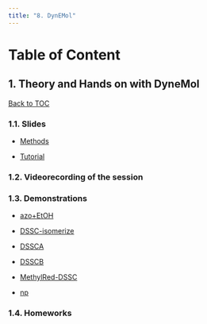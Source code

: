```yaml
---
title: "8. DynEMol"
---
```


<a name="toc"></a>
# Table of Content



<a name="1"></a>
## 1. Theory and Hands on with DyneMol
[Back to TOC](#toc)

### 1.1. Slides

* [Methods](../files/Luis_Rego/dynemol_methods.pdf)

* [Tutorial](../files/Luis_Rego/tutorial-Dynemol_code.pdf)


### 1.2. Videorecording of the session

### 1.3. Demonstrations

* [azo+EtOH](../files/Luis_Rego/azo+EtOH.mp4)

* [DSSC-isomerize](../files/Luis_Rego/DSSC-isomerize.mp4)

* [DSSCA](../files/Luis_Rego/film-DSSCA.mpg)

* [DSSCB](../files/Luis_Rego/film-DSSCB.mpg)

* [MethylRed-DSSC](../files/Luis_Rego/MethylRed-DSSC.mp4)

* [np](../files/Luis_Rego/np-21364.mp4)

### 1.4. Homeworks


